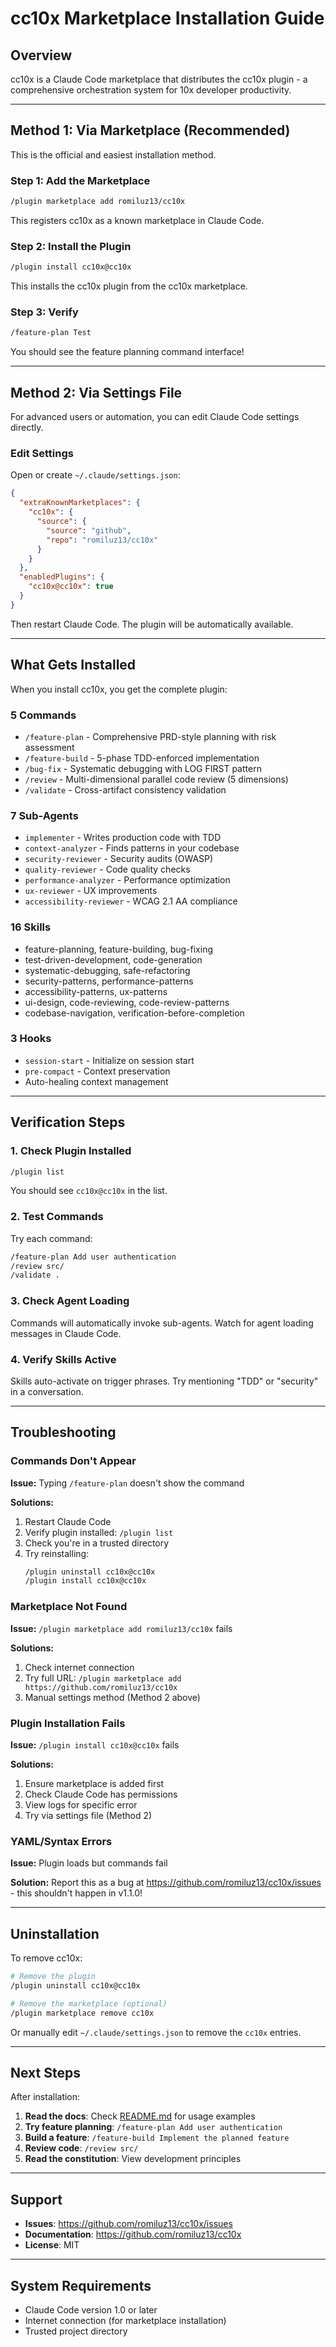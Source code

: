 # cc10x Marketplace Installation Guide

## Overview

cc10x is a Claude Code marketplace that distributes the cc10x plugin - a comprehensive orchestration system for 10x developer productivity.

---

## Method 1: Via Marketplace (Recommended)

This is the official and easiest installation method.

### Step 1: Add the Marketplace

```bash
/plugin marketplace add romiluz13/cc10x
```

This registers cc10x as a known marketplace in Claude Code.

### Step 2: Install the Plugin

```bash
/plugin install cc10x@cc10x
```

This installs the cc10x plugin from the cc10x marketplace.

### Step 3: Verify

```bash
/feature-plan Test
```

You should see the feature planning command interface!

---

## Method 2: Via Settings File

For advanced users or automation, you can edit Claude Code settings directly.

### Edit Settings

Open or create `~/.claude/settings.json`:

```json
{
  "extraKnownMarketplaces": {
    "cc10x": {
      "source": {
        "source": "github",
        "repo": "romiluz13/cc10x"
      }
    }
  },
  "enabledPlugins": {
    "cc10x@cc10x": true
  }
}
```

Then restart Claude Code. The plugin will be automatically available.

---

## What Gets Installed

When you install cc10x, you get the complete plugin:

### 5 Commands

- `/feature-plan` - Comprehensive PRD-style planning with risk assessment
- `/feature-build` - 5-phase TDD-enforced implementation
- `/bug-fix` - Systematic debugging with LOG FIRST pattern
- `/review` - Multi-dimensional parallel code review (5 dimensions)
- `/validate` - Cross-artifact consistency validation

### 7 Sub-Agents

- `implementer` - Writes production code with TDD
- `context-analyzer` - Finds patterns in your codebase
- `security-reviewer` - Security audits (OWASP)
- `quality-reviewer` - Code quality checks
- `performance-analyzer` - Performance optimization
- `ux-reviewer` - UX improvements
- `accessibility-reviewer` - WCAG 2.1 AA compliance

### 16 Skills

- feature-planning, feature-building, bug-fixing
- test-driven-development, code-generation
- systematic-debugging, safe-refactoring
- security-patterns, performance-patterns
- accessibility-patterns, ux-patterns
- ui-design, code-reviewing, code-review-patterns
- codebase-navigation, verification-before-completion

### 3 Hooks

- `session-start` - Initialize on session start
- `pre-compact` - Context preservation
- Auto-healing context management

---

## Verification Steps

### 1. Check Plugin Installed

```bash
/plugin list
```

You should see `cc10x@cc10x` in the list.

### 2. Test Commands

Try each command:

```bash
/feature-plan Add user authentication
/review src/
/validate .
```

### 3. Check Agent Loading

Commands will automatically invoke sub-agents. Watch for agent loading messages in Claude Code.

### 4. Verify Skills Active

Skills auto-activate on trigger phrases. Try mentioning "TDD" or "security" in a conversation.

---

## Troubleshooting

### Commands Don't Appear

**Issue:** Typing `/feature-plan` doesn't show the command

**Solutions:**
1. Restart Claude Code
2. Verify plugin installed: `/plugin list`
3. Check you're in a trusted directory
4. Try reinstalling: 
   ```bash
   /plugin uninstall cc10x@cc10x
   /plugin install cc10x@cc10x
   ```

### Marketplace Not Found

**Issue:** `/plugin marketplace add romiluz13/cc10x` fails

**Solutions:**
1. Check internet connection
2. Try full URL: `/plugin marketplace add https://github.com/romiluz13/cc10x`
3. Manual settings method (Method 2 above)

### Plugin Installation Fails

**Issue:** `/plugin install cc10x@cc10x` fails

**Solutions:**
1. Ensure marketplace is added first
2. Check Claude Code has permissions
3. View logs for specific error
4. Try via settings file (Method 2)

### YAML/Syntax Errors

**Issue:** Plugin loads but commands fail

**Solution:** Report this as a bug at https://github.com/romiluz13/cc10x/issues - this shouldn't happen in v1.1.0!

---

## Uninstallation

To remove cc10x:

```bash
# Remove the plugin
/plugin uninstall cc10x@cc10x

# Remove the marketplace (optional)
/plugin marketplace remove cc10x
```

Or manually edit `~/.claude/settings.json` to remove the `cc10x` entries.

---

## Next Steps

After installation:

1. **Read the docs**: Check [README.md](./README.md) for usage examples
2. **Try feature planning**: `/feature-plan Add user authentication`
3. **Build a feature**: `/feature-build Implement the planned feature`
4. **Review code**: `/review src/`
5. **Read the constitution**: View development principles

---

## Support

- **Issues**: https://github.com/romiluz13/cc10x/issues
- **Documentation**: https://github.com/romiluz13/cc10x
- **License**: MIT

---

## System Requirements

- Claude Code version 1.0 or later
- Internet connection (for marketplace installation)
- Trusted project directory
